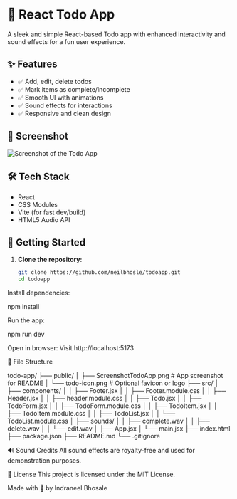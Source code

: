 # 📝 React Todo App

A sleek and simple React-based Todo app with enhanced interactivity and sound effects for a fun user experience.

## ✨ Features

- ✅ Add, edit, delete todos
- ✅ Mark items as complete/incomplete
- ✅ Smooth UI with animations
- ✅ Sound effects for interactions
- ✅ Responsive and clean design

## 📸 Screenshot

![Screenshot of the Todo App](https://raw.githubusercontent.com/indraneel/todoapp/main/public/ScreenshotTodoApp.png)


## 🛠️ Tech Stack

- React
- CSS Modules
- Vite (for fast dev/build)
- HTML5 Audio API

## 🚀 Getting Started

1. **Clone the repository:**

   ```bash
   git clone https://github.com/neilbhosle/todoapp.git
   cd todoapp

Install dependencies:

npm install

Run the app:

npm run dev

Open in browser: Visit http://localhost:5173

📁 File Structure

todo-app/
├── public/
│   ├── ScreenshotTodoApp.png   # App screenshot for README
│   └── todo-icon.png           # Optional favicon or logo
├── src/
│   ├── components/
│   │   ├── Footer.jsx
│   │   ├── Footer.module.css
│   │   ├── Header.jsx
│   │   ├── header.module.css
│   │   ├── Todo.jsx
│   │   ├── TodoForm.jsx
│   │   ├── TodoForm.module.css
│   │   ├── TodoItem.jsx
│   │   ├── TodoItem.module.css
│   │   ├── TodoList.jsx
│   │   └── TodoList.module.css
│   ├── sounds/
│   │   ├── complete.wav
│   │   ├── delete.wav
│   │   └── edit.wav
│   ├── App.jsx
│   └── main.jsx
├── index.html
├── package.json
├── README.md
└── .gitignore

🔊 Sound Credits
All sound effects are royalty-free and used for demonstration purposes.

📃 License
This project is licensed under the MIT License.

Made with 💙 by Indraneel Bhosale
